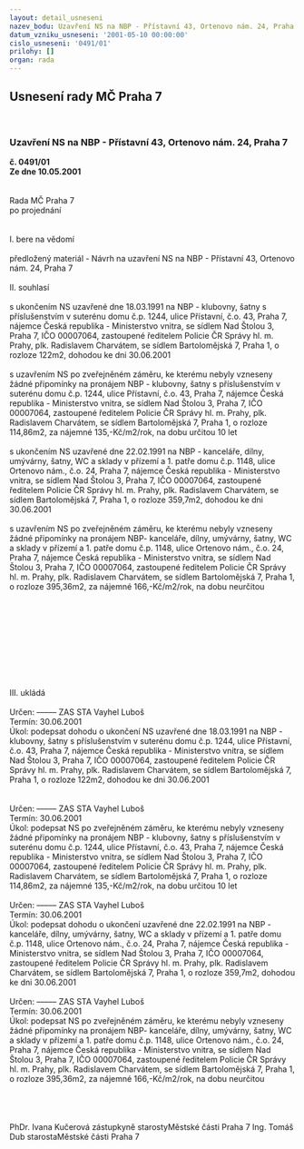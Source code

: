 ```yaml
---
layout: detail_usneseni
nazev_bodu: Uzavření NS na NBP - Přístavní 43, Ortenovo nám. 24, Praha 7
datum_vzniku_usneseni: '2001-05-10 00:00:00'
cislo_usneseni: '0491/01'
prilohy: []
organ: rada
---
```

<div id="ucUsn_pList" class="usn">
	<span><h2>Usnesení rady MČ Praha 7 </h2>
<br></span><div class="standBody">
<span><h3>Uzavření NS na NBP - Přístavní 43, Ortenovo nám. 24, Praha 7</h3></span><div class="center">
		<strong>č. 0491/01</strong><br>
	</div>
<div class="center">
		<strong>Ze dne 10.05.2001</strong><br><br>
	</div>
<br>Rada MČ Praha 7<br>po projednání<br><br><br>I.	bere na vědomí<br><br> předložený materiál - Návrh na uzavření NS na NBP - Přístavní 43, Ortenovo nám. 24, Praha 7<br><br>II.	souhlasí <br><br>s ukončením NS uzavřené dne 18.03.1991 na NBP - klubovny, šatny s příslušenstvím v suterénu domu č.p. 1244, ulice Přístavní, č.o. 43, Praha 7, nájemce Česká republika - Ministerstvo vnitra, se sídlem Nad Štolou 3, Praha 7, IČO 00007064, zastoupené ředitelem Policie ČR Správy hl. m. Prahy, plk. Radislavem Charvátem, se sídlem Bartolomějská 7, Praha 1, o rozloze 122m2, dohodou ke dni 30.06.2001<br><br>s uzavřením NS po zveřejněném záměru, ke kterému nebyly vzneseny žádné připomínky na pronájem NBP - klubovny, šatny s příslušenstvím v suterénu domu č.p. 1244, ulice Přístavní, č.o. 43, Praha 7, nájemce Česká republika - Ministerstvo vnitra, se sídlem Nad Štolou 3, Praha 7, IČO 00007064, zastoupené ředitelem Policie ČR Správy hl. m. Prahy, plk. Radislavem Charvátem, se sídlem Bartolomějská 7, Praha 1, o rozloze 114,86m2, za nájemné 135,-Kč/m2/rok, na dobu určitou 10 let<br><br>s ukončením NS uzavřené dne 22.02.1991 na NBP - kanceláře, dílny, umývárny, šatny, WC a sklady v přízemí a 1. patře domu č.p. 1148, ulice Ortenovo nám., č.o. 24, Praha 7, nájemce Česká republika - Ministerstvo vnitra, se sídlem Nad Štolou 3, Praha 7, IČO 00007064, zastoupené ředitelem Policie ČR Správy hl. m. Prahy, plk. Radislavem Charvátem, se sídlem Bartolomějská 7, Praha 1, o rozloze 359,7m2, dohodou ke dni 30.06.2001<br><br>s uzavřením NS po zveřejněném záměru, ke kterému nebyly vzneseny žádné připomínky na pronájem NBP- kanceláře, dílny, umývárny, šatny, WC a sklady v přízemí a 1. patře domu č.p. 1148, ulice Ortenovo nám., č.o. 24, Praha 7, nájemce Česká republika - Ministerstvo vnitra, se sídlem Nad Štolou 3, Praha 7, IČO 00007064, zastoupené ředitelem Policie ČR Správy hl. m. Prahy, plk. Radislavem Charvátem, se sídlem Bartolomějská 7, Praha 1, o rozloze 395,36m2, za nájemné 166,-Kč/m2/rok, na dobu neurčitou<br><br><br><br><br><br><br><br><br><br><br>III.	ukládá <br><br> Určen:	–––––	ZAS STA Vayhel Luboš<br>Termín: 30.06.2001<br>Úkol:	podepsat dohodu o ukončení NS uzavřené dne 18.03.1991 na NBP - klubovny, šatny s příslušenstvím v suterénu domu č.p. 1244, ulice Přístavní, č.o. 43, Praha 7, nájemce Česká republika - Ministerstvo vnitra, se sídlem Nad Štolou 3, Praha 7, IČO 00007064, zastoupené ředitelem Policie ČR Správy hl. m. Prahy, plk. Radislavem Charvátem, se sídlem Bartolomějská 7, Praha 1, o rozloze 122m2, dohodou ke dni 30.06.2001<br><br> <br> Určen:	–––––	ZAS STA Vayhel Luboš<br>Termín: 30.06.2001<br>Úkol:	podepsat NS po zveřejněném záměru, ke kterému nebyly vzneseny žádné připomínky na pronájem NBP - klubovny, šatny s příslušenstvím v suterénu domu č.p. 1244, ulice Přístavní, č.o. 43, Praha 7, nájemce Česká republika - Ministerstvo vnitra, se sídlem Nad Štolou 3, Praha 7, IČO 00007064, zastoupené ředitelem Policie ČR Správy hl. m. Prahy, plk. Radislavem Charvátem, se sídlem Bartolomějská 7, Praha 1, o rozloze 114,86m2, za nájemné 135,-Kč/m2/rok, na dobu určitou 10 let<br> <br> Určen:	–––––	ZAS STA Vayhel Luboš<br>Termín: 30.06.2001<br>Úkol:	podepsat dohodu o ukončení uzavřené dne 22.02.1991 na NBP - kanceláře, dílny, umývárny, šatny, WC a sklady v přízemí a 1. patře domu č.p. 1148, ulice Ortenovo nám., č.o. 24, Praha 7, nájemce Česká republika - Ministerstvo vnitra, se sídlem Nad Štolou 3, Praha 7, IČO 00007064, zastoupené ředitelem Policie ČR Správy hl. m. Prahy, plk. Radislavem Charvátem, se sídlem Bartolomějská 7, Praha 1, o rozloze 359,7m2, dohodou ke dni 30.06.2001<br> <br> Určen:	–––––	ZAS STA Vayhel Luboš<br>Termín: 30.06.2001<br>Úkol:	podepsat NS po zveřejněném záměru, ke kterému nebyly vzneseny žádné připomínky na pronájem NBP- kanceláře, dílny, umývárny, šatny, WC a sklady v přízemí a 1. patře domu č.p. 1148, ulice Ortenovo nám., č.o. 24, Praha 7, nájemce Česká republika - Ministerstvo vnitra, se sídlem Nad Štolou 3, Praha 7, IČO 00007064, zastoupené ředitelem Policie ČR Správy hl. m. Prahy, plk. Radislavem Charvátem, se sídlem Bartolomějská 7, Praha 1, o rozloze 395,36m2, za nájemné 166,-Kč/m2/rok, na dobu neurčitou <br> <br><br><br> 	<br>PhDr. Ivana Kučerová zástupkyně starostyMěstské části Praha 7	Ing. Tomáš Dub starostaMěstské části Praha 7<br>	<br><br>
</div>
</div>